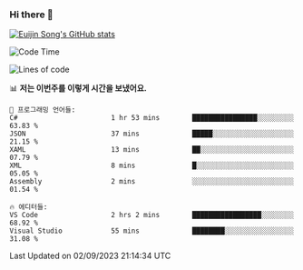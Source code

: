 ### Hi there 👋

[![Euijin Song's GitHub stats](https://github-readme-stats.vercel.app/api?username=lstar2397&count_private=true&show_icons=true&theme=tokyonight&locale=kr)](https://github.com/anuraghazra/github-readme-stats)

<!--START_SECTION:waka-->
![Code Time](http://img.shields.io/badge/Code%20Time-173%20hrs%2048%20mins-blue)

![Lines of code](https://img.shields.io/badge/%EC%A0%80%EB%8A%94%20%EC%97%AC%ED%83%9C%EA%B9%8C%EC%A7%80%20-749.6%20thousand%20%EC%A4%84%EC%9D%98%20%EC%BD%94%EB%93%9C%EB%A5%BC%20%EC%9E%91%EC%84%B1%ED%96%88%EC%96%B4%EC%9A%94.-blue)

📊 **저는 이번주를 이렇게 시간을 보냈어요.** 

```text
💬 프로그래밍 언어들: 
C#                       1 hr 53 mins        ████████████████░░░░░░░░░   63.83 % 
JSON                     37 mins             █████░░░░░░░░░░░░░░░░░░░░   21.15 % 
XAML                     13 mins             ██░░░░░░░░░░░░░░░░░░░░░░░   07.79 % 
XML                      8 mins              █░░░░░░░░░░░░░░░░░░░░░░░░   05.05 % 
Assembly                 2 mins              ░░░░░░░░░░░░░░░░░░░░░░░░░   01.54 % 

🔥 에디터들: 
VS Code                  2 hrs 2 mins        █████████████████░░░░░░░░   68.92 % 
Visual Studio            55 mins             ████████░░░░░░░░░░░░░░░░░   31.08 % 
```


 Last Updated on 02/09/2023 21:14:34 UTC
<!--END_SECTION:waka-->

<!--
**lstar2397/lstar2397** is a ✨ _special_ ✨ repository because its `README.md` (this file) appears on your GitHub profile.

Here are some ideas to get you started:

- 🔭 I’m currently working on ...
- 🌱 I’m currently learning ...
- 👯 I’m looking to collaborate on ...
- 🤔 I’m looking for help with ...
- 💬 Ask me about ...
- 📫 How to reach me: ...
- 😄 Pronouns: ...
- ⚡ Fun fact: ...
-->

